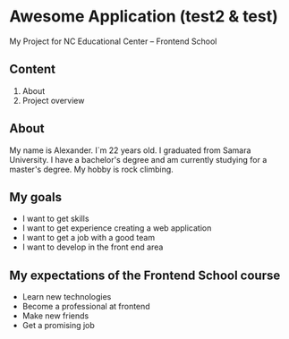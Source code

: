 # Awesome Application (test2 & test)

My Project for NC Educational Center – Frontend School

## Content

 1. About
 2. Project overview

## About

My name is Alexander. I`m 22  years old.
I graduated from Samara University. I have a bachelor's degree and am currently studying for a master's degree. My hobby is rock climbing.

## My goals

* I want to get skills
* I want to get experience creating a web application
* I want to get a job with a good team
* I want to develop in the front end area

## My expectations of the Frontend School course

* Learn new technologies
* Become a professional at frontend
* Make new friends
* Get a promising job
